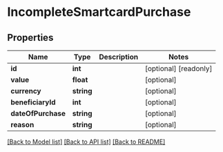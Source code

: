 # IncompleteSmartcardPurchase

## Properties
Name | Type | Description | Notes
------------ | ------------- | ------------- | -------------
**id** | **int** |  | [optional] [readonly] 
**value** | **float** |  | [optional] 
**currency** | **string** |  | [optional] 
**beneficiaryId** | **int** |  | [optional] 
**dateOfPurchase** | **string** |  | [optional] 
**reason** | **string** |  | [optional] 

[[Back to Model list]](../README.md#documentation-for-models) [[Back to API list]](../README.md#documentation-for-api-endpoints) [[Back to README]](../README.md)


